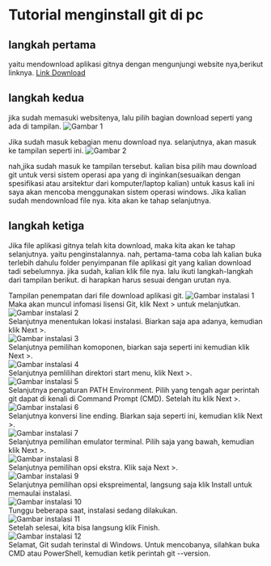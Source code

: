 # Tutorial menginstall git di pc

## langkah pertama 
yaitu mendownload aplikasi gitnya dengan mengunjungi website nya,berikut linknya. 
[Link Download](https://git-scm.com/downloads)

### <h2> langkah kedua 
jika sudah memasuki websitenya, lalu pilih bagian download seperti yang ada di tampilan.
![Gambar 1](../img/ss1tutorialinstallgit.png)

Jika sudah masuk kebagian menu download nya. selanjutnya, akan masuk ke tampilan seperti ini.
![Gambar 2](../img/ss2tutorialinstallgit.png)

nah,jika sudah masuk ke tampilan tersebut. kalian bisa pilih mau download git untuk versi sistem operasi apa yang di inginkan(sesuaikan dengan spesifikasi atau arsitektur dari komputer/laptop kalian) untuk kasus kali ini saya akan mencoba menggunakan sistem operasi windows. Jika kalian sudah mendownload file nya. kita akan ke tahap selanjutnya.

#### <h2> langkah ketiga
Jika file aplikasi gitnya telah kita download, maka kita akan ke tahap selanjutnya. yaitu penginstalannya. nah, pertama-tama coba lah kalian buka terlebih dahulu folder penyimpanan file aplikasi git yang kalian download tadi sebelumnya. jika sudah, kalian klik file nya. lalu ikuti langkah-langkah dari tampilan berikut. di harapkan harus sesuai dengan urutan nya.

Tampilan penempatan dari file download aplikasi git.
![Gambar instalasi 1](../img/ssinstall1.JPG)
<br>Maka akan muncul infomasi lisensi Git, klik Next > untuk melanjutkan.<br>
![Gambar instalasi 2](../img/ssinstall2.JPG)
<br>Selanjutnya menentukan lokasi instalasi. Biarkan saja apa adanya, kemudian klik Next >.<br>
![Gambar instalasi 3](../img/ssinstall3.JPG)
<br>Selanjutnya pemilihan komoponen, biarkan saja seperti ini kemudian klik Next >.<br>
![Gambar instalasi 4](../img/ssinstall4.JPG)
<br>Selanjutnya pemlilihan direktori start menu, klik Next >.<br>
![Gambar instalasi 5](../img/ssinstall5.JPG)
<br>Selanjutnya pengaturan PATH Environment. Pilih yang tengah agar perintah git dapat di kenali di Command Prompt (CMD). Setelah itu klik Next >.<br>
![Gambar instalasi 6](../img/ssinstall6.JPG)
<br>Selanjutnya konversi line ending. Biarkan saja seperti ini, kemudian klik Next >.<br>
![Gambar instalasi 7](../img/ssinstall7.JPG)
<br>Selanjutnya pemilihan emulator terminal. Pilih saja yang bawah, kemudian klik Next >.<br>
![Gambar instalasi 8](../img/ssinstall8.JPG)
<br>Selanjutnya pemilihan opsi ekstra. Klik saja Next >.<br>
![Gambar instalasi 9](../img/ssinstall9.JPG)
<br>Selanjutnya pemilihan opsi ekspreimental, langsung saja klik Install untuk memaulai instalasi.<br>
![Gambar instalasi 10](../img/ssinstall10.JPG)
<br>Tunggu beberapa saat, instalasi sedang dilakukan.<br>
![Gambar instalasi 11](../img/ssinstall11.JPG)
<br>Setelah selesai, kita bisa langsung klik Finish.<br>
![Gambar instalasi 12](../img/ssinstall12.JPG)
<br>
Selamat, Git sudah terinstal di Windows. Untuk mencobanya, silahkan buka CMD atau PowerShell, kemudian ketik perintah git --version.<br>


